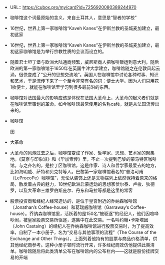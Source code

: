 - URL:: https://cubox.pro/my/card?id=7256920080389244970
- 咖啡馆这个词最原始的含义，来自土耳其人，意思是“智者的学校”
- 16世纪，世界上第一家咖啡馆“Kaveh Kanes”在伊斯兰教的圣城麦加建立，最初这家
- 16世纪，世界上第一家咖啡馆“Kaveh Kanes”在伊斯兰教的圣城麦加建立，最初这家咖啡馆是为举行宗教性质的会议而设立的。
- 随着君士坦丁堡与欧洲大陆通商频繁，威尼斯商人把咖啡贩运到意大利，随后欧洲的第一家咖啡馆于1650年在英国牛津大学建立，咖啡馆随之在伦敦风起云涌，很快变成了“公开的思想交流地”。英国人在咖啡馆中讨论各种时事、知识和艺术，于是流传下来了一个至今非常有名的词：便士大学。因为人们只用花1枚便士，就能在咖啡馆里学习到很多最前沿的东西。
- 咖啡馆对法国最大的影响应该是体现在法国大革命上，大革命的起义者们就是在咖啡馆里策划的革命。如今咖啡馆最常使用的名称café，就是从法国流传出来的。
- 咖啡馆
  
  
  
  图
- 大革命
- 大革命的风潮过去之后，咖啡馆变成了作家、哲学家、思想、艺术家的聚集地。《莫奈与印象派》和《毕加索传》里，不止一次提到巴黎的蒙马特区咖啡馆。与之齐名的，是拉丁区咖啡馆，这是作家、诗人和哲学家最爱去的地方，比如海明威、萨特和贝克特等人。巴黎第一家咖啡馆著名的“普洛可甫（LeProcoPe）咖啡馆”，无论从装饰上还是文物摆列上依然保持着原来的格局，散发着古典的魅力，18世纪欧洲启蒙运动的思想家伏尔泰、卢梭、狄德罗，以及大革命三雄罗伯斯庇尔、丹东和马拉等都是这里的常客
- 股票投资商和经纪人经常造访的，是位于皇宫附近的乔纳森咖啡馆（Jonathan’s Coffee-house）和葛瑞威咖啡馆（Garraway’s Coffee-house）。乔纳森咖啡馆里，活跃着的是150名“被驱逐”的经纪人，他们因喧哗吵闹，被皇家股票交易所驱逐，遂集中在此交易。一名叫约翰•卡斯塔因（John Castaing）的经纪人在乔纳森咖啡馆进行股票交易时，为了提高效率，自制了一本小册子，名为“交易与其他事项的流程”（The Course of the Exchange and Other Things），上面列着他持有的股票与商品价格清单，供其他经纪商参考。这种小册子顿时流行开来，许多经纪商效仿他提供此类清单。咖啡馆随后将此类清单公布在咖啡馆内的公布栏内——这就是股份挂牌交易的开端
